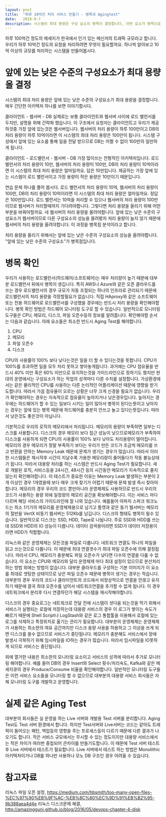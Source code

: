 ```yaml
---
layout: post
title:  "하루 10억건 처리 서비스 만들기 - 병목과 Agingtest"
date:   2018-9-7
description: 시스템이 최대 용량은 구성 요소의 병목이 결정합니다, 어떤 요소가 병목으로 작용하는지와 이를 해결하기 위해 Agintest 방법을 알아봅시다.
---
```


<p class="intro"><span class="dropcap">하</span>루 100억건 정도의 메세지가 한국에서 인기 있는 메신저의 트래픽 규모라고 합니다. 우리가 하루 10억건 정도의 요청을 처리하려면 무엇이 필요할까요. 하나씩 알아보고 10억 이상의 규모를 처리하는 시스템을 만들어봅시다.</p>

# 앞에 있는 낮은 수준의 구성요소가 최대 용량을 결정
시스템의 최대 처리 용량은 앞에 있는 낮은 수준의 구성요소가 최대 용량을 결정합니다. 매우 간단한 아키텍처 하나를 보면 이야기합시다.

클라이언트 - 웹서버 - DB
실제로는 보통 클라이언트와 웹서버 사이에 로드 밸런서를 두지만, 설명을 위해 간략화 했습니다. 이 구조에서 요청자는 클라이언트고 우리가 제공하것중 가장 앞에 있는것은 웹서버입니다. 웹서버의 처리 용량이 하루 100만이고 DB의 처리 용량이 하루 10억이라면 이 시스템의 최대 처리 용량은 100만이 됩니다. 시스템 구성에서 앞에 있는 요소를 통해 일을 전달 받으므로 DB는 어쩔 수 없이 100만의 일만하게 됩니다.

클라이언트 - 로드밸런서 - 웹서버 - DB
가장 많이쓰는 전형적인 아키텍처입니다. 로드 밸런서의 처리 용량이 10만, 웹서버의 처리 용량이 100만, DB의 처리 용량이 10억이라면 이 시스템의 최대 처리 용량은 얼마일까요. 답은 10만입니다. 제공하는 가장 앞에 있는 시스템이 로드 밸런서이고 가장 용량이 작은 용량은 10만이기 때문입니다.

연습 문제 하나를 풀어 봅시다. 로드 밸런서의 처리 용량이 10억, 웹서버의 처리 용량이 100만, DB의 처리 용량이 10억이라면 이 시스템의 최대 처리 용량은 얼마일까요. 정답은 100만입니다. 로드 밸런서는 10억을 처리할 수 있으나 웹서버의 처리 용량이 100만이므로 웹서버가 처리할때까지 기다려야합니다. 그렇다면 처리 용량을 올리기 위해 어떤 부분을 바꿔야할까요. 네 웹서버의 처리 용량을 올려야합니다. 앞에 있는 낮은 수준의 구성요소가 웹서버이므로 다른 구성요소의 성능을 올려봤자 처리 용량이 늘지 않기 때문에 웹서버의 처리 용량을 올려야합니다. 이 과정을 병목점 분석이라고 합니다.

처리 용량을 올리기 위해서는 앞에 있는 낮은 수준의 구성요소의 성능을 올려야합니다. "앞에 있는 낮은 수준의 구성요소"가 병목점입니다.

# 병목 확인
우리가 사용하는 로드밸런서(하드웨어/소프트웨어)는 매우 처리량이 높기 때문에 대부분 로드밸런서 뒤에서 병목이 생깁니다. 특히 AWS나 Azure와 같은 오픈 클라우드를 쓰는 경우 로드밸런서의 경우 규모가 자동 조절되는 하나의 인프라로 관리되기 때문에 로드밸런서의 처리 용량을 걱정할필요가 없습니다. 직접 HAproxy와 같은 소프트웨어 또는 전용 하드웨어로 로드밸런서를 구성했을 경우에는 반드시 처리 용량을 확인해야합니다. 병목 확인 방법은 하드웨어 모니터링 도구로 할 수 있습니다. 일반적으로 모니터링 도구들은 CPU, 메모리, 디스크, 파일 오픈수등의 정보를 알려줍니다. 확인해야할 순서는 다음과 같습니다. 아래 요소들은 최소한 반드시 Aging Test를 해야합니다.

1. CPU
2. 메모리
3. 파일 오픈수
4. 디스크

CPU의 사용률이 100% 보다 낮다는것은 일을 더 할 수 있다는것을 뜻합니다. CPU가 100%를 초과하면 일을 모두 처리 못하고 쌓아놓게됩니다. 과거에는 CPU 점유율을 반드시 40% 미만 혹은 60% 미만으로 유지하는것을 가이드라인으로 정하기도 했지만 현대의 운영에서는 구성요소가 하는 작업의 성격마다 다른 수치를 설정합니다. 가상환경에서는 같은 물리적인 CPU를 사용하는 다른 논리적인 어플리케이션 때문에 영향을 받기도합니다. 따라서 가끔 점유율이 오르는 상황은 너무 크게 신경쓸 필요가 없습니다. 우리가 확인해야하는 경우는 지속적으로 점유율이 높아지거나 낮은경우입니다. 높아지는 경우에는 하드웨어가 할 수 있는 일보다 시키는 일이 많아서 병목이 된다는뜻이고 낮아지는 경우는 앞에 있는 병목 때문에 하드웨어를 충분히 안쓰고 놀고 있다는뜻입니다. 따라서 낮은것도 좋은것이 아닙니다.

기본적으로 우리의 로직의 메모리에서 처리됩니다. 메모리의 용량이 부족하면 일부는 디스크를 사용합니다. 디스크의 경우 메모리 보다 접근 성능이 낮으므로메모리가 부족하여 디스크를 사용하게 되면 CPU의 사용률이 100% 보다 낮아도 처리용량이 떨어집니다. 메모리의 경우 메모리가 정말 부족하기 보다는 우리가 만든 코드가 조금씩 메모리를 쓰고 반환을 안하는 Memory Leak 때문에 문제가 생기는 경우가 많습니다. 따라서 이러한 시스템들은 재시작후 시간이 지날수록 가용한 메모리량이 줄어들다가 작동 불능상태가 됩니다. 따라서 대용량 처리를 하는 시스템은 반드시 Aging Test가 필요합니다. 새로 개발된 로직, 서비스등을 24시간, 48시간 등의 시간동안 메모리가 지속적으로 줄지 않는지 확인해야합니다. 이 테스트가 중요한 이유는 Memory Leak 발생하는 부분이 2개 이상인 경우 1개였을때 보다 매우 크게 찾기가 어렵기 때문에 문제 발생 즉시 찾아야합니다. 메모리의 경우 우리의 코드 뿐만아니라 운영체제도 사용하므로 반드시 우리의 코드가 사용하는 용량 외에 일정량의 메모리 공간을 확보해야합니다. 이는 서비스 마다 다르며 해당 서비스의 가이드라인에 잘 나와 있습니다. 예를들어 아파치 스파크 워크노드는 최소 1기가의 메모리를 운영체제용으로 남기고 톰캣과 같은 동기 웹서버는 메모리의 절반을 VertX 비동기 웹서버는 512Kb를 남깁니다. 디스크의 형태도 병목이 될수 있습니다. 일반적으로 디스크는 SSD, HDD, Tape로 나뉩니다. 주로 SSD와 HDD를 쓰는데 SSD와 HDD의 IO 성능이 다릅니다. 데이터 검색용이라면 SSD가 데이터 저장용이라면 HDD가 적합합니다.

리눅스와 같은 운영체제는 모든것을 파일로 다룹니다. 네트워크 연결도 하나의 파일을 읽고 쓰는것으로 다룹니다. 이 때문에 최대 연결갯수가 최대 파일 오픈수에 의해 결정됩니다. 따라서 CPU, 메모리가 충분해도 파일 오픈수가 낮다면 다수의 연결을 다룰 수 없습니다. 이 요소는 CPU와 메모리와 달리 운영체제 마다 최대 설정이 있으므로 분산처리 하는 방법 외에는 방법이 없습니다. 대부분 클라우드를 구성하는 기본 이미지가 이 요소를 최대로 셋팅한 상태이므로 낮은 파일 오픈수 때문에 병목이 생기는 경우는 작습니다. 대부분의 경우 우리의 코드나 클라이언트의 코드에서 비정상적으로 연결을 안끊고 유지하기 때문에 결국 최대 오픈수를 넘어서 네트워크연결을 추가할 수 없게 됩니다. 이 경우 네트워크에서 분리후 다시 연결하던가 해당 시스템을 재시작해야합니다.

디스크의 경우 중요로그는 네트워크로 전달 전에 시스템이 셧다움 되는것을 막기 위해서 서비스가 실행되는 로컬에 저장하는데 대용량 서비스의 경우 이 로그가 쌓이는 속도가 빠르기 때문에 Shell Script나 LogStash와 같은 로그 통합툴을 이용해서 로컬에 있는 로그를 삭제하고 특정위치로 옮기는 관리가 필요합니다. 대부분의 운영체제는 운영체제가 사용하는 최소한의 여유 공간까지만 디스크 용량 사용을 허용하고 그 이상을 쓰게 되면 디스크를 쓸수 없으므로 서비스가 중단됩니다. 메모리가 충분해도 서비스에서 장애 발생시 극복하기 위해 임시파일을 IO하는 경우가 많습니다. 따라서 임시파일을 IO못하게 되므로 서비스는 중단됩니다.

위에 열거한 내용은 최소한의 모니터링 요소이고 서비스의 성격에 따라서 추가로 모니터링 해야합니다. 예를 들어 DB의 경우 Insert와 Select 횟수/처리속도, Kafka와 같은 메세지큐의 경우 Produce/Consume 비율을 확인해야합니다. 일반적인 모니터링 도구들은 이런 서비스 요소들을 모니터링 할 수 없으므로 대부분의 대용량 서비스 회사들은 자체 모니터링 도구를 개발하고 운영합니다.

# 실제 같은 Aging Test
대부분의 회사들은 실 운영을 하는 Live 서버와 개발용 Test 서버를 분리합니다. Aging Test도 Test 서버 환경에서 합니다. 하지만 Test서버와 Live서버는 코드는 같아도 트래픽이 들어오는 패턴, 백업등의 영향을 주는 프로세스등이 다르기 때문에 다른 결과가 나오기도 합니다. 작은 서비스 규모에서는 무시할 수 있는 정도이지만 대용량 서비스에서는 작은 차이가 여러번 중첩되어 큰차이를 만들기도합니다. 이 때문에 Test 서버 테스트후 Live 서버에서 테스트가 필요합니다. Live 서버에서 테스트 하는 방법은 Monolithic 아키텍처이거나 DB를 하나만 사용하나 모노 DB 구조인 경우 어려울 수 있습니다.

# 참고자료

리눅스 파일 오픈 설정, <https://medium.com/hbsmith/too-many-open-files-%EC%97%90%EB%9F%AC-%EB%8C%80%EC%9D%91%EB%B2%95-9b388aea4d4e>
리눅스 디스크문제 해결, <http://amazingguni.github.io/blog/2016/05/devops-chapter-4-disk>
